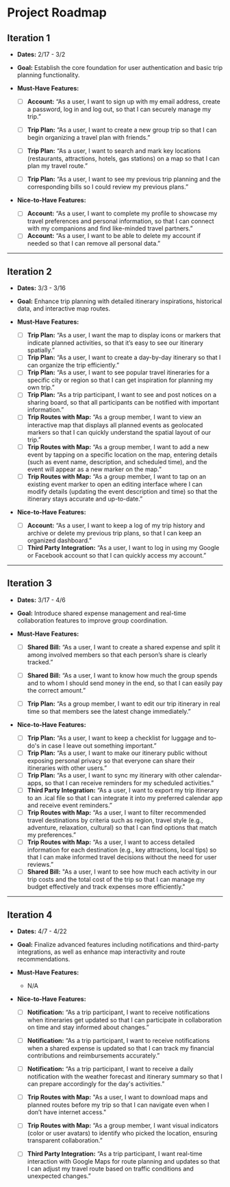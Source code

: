 # Project Roadmap

## Iteration 1

* **Dates:** 2/17 - 3/2

* **Goal:** Establish the core foundation for user authentication and basic trip planning functionality.
  
* **Must-Have Features:**
  * [ ] **Account:** “As a user, I want to sign up with my email address, create a password, log in and log out, so that I can securely manage my trip.”
  * [ ] **Trip Plan:** “As a user, I want to create a new group trip so that I can begin organizing a travel plan with friends.”
  * [ ] **Trip Plan:** “As a user, I want to search and mark key locations (restaurants, attractions, hotels, gas stations) on a map so that I can plan my travel route.”
  * [ ] **Trip Plan:** “As a user, I want to see my previous trip planning and the corresponding bills so I could review my previous plans.”

  
* **Nice-to-Have Features:**
  * [ ] **Account:** “As a user, I want to complete my profile to showcase my travel preferences and personal information, so that I can connect with my companions and find like-minded travel partners.”
  * [ ] **Account:** “As a user, I want to be able to delete my account if needed so that I can remove all personal data.”

---

## Iteration 2

* **Dates:** 3/3 - 3/16

* **Goal:** Enhance trip planning with detailed itinerary inspirations, historical data, and interactive map routes.
  
* **Must-Have Features:**
  * [ ] **Trip Plan:** “As a user, I want the map to display icons or markers that indicate planned activities, so that it’s easy to see our itinerary spatially.”
  * [ ] **Trip Plan:** “As a user, I want to create a day-by-day itinerary so that I can organize the trip efficiently.”
  * [ ] **Trip Plan:** “As a user, I want to see popular travel itineraries for a specific city or region so that I can get inspiration for planning my own trip.”
  * [ ] **Trip Plan:** “As a trip participant, I want to see and post notices on a sharing board, so that all participants can be notified with important information.”
  * [ ] **Trip Routes with Map:** “As a group member, I want to view an interactive map that displays all planned events as geolocated markers so that I can quickly understand the spatial layout of our trip.”
  * [ ] **Trip Routes with Map:** “As a group member, I want to add a new event by tapping on a specific location on the map, entering details (such as event name, description, and scheduled time), and the event will appear as a new marker on the map.”
  * [ ] **Trip Routes with Map:** “As a group member, I want to tap on an existing event marker to open an editing interface where I can modify details (updating the event description and time) so that the itinerary stays accurate and up-to-date.”
  
* **Nice-to-Have Features:**
  * [ ] **Account:** “As a user, I want to keep a log of my trip history and archive or delete my previous trip plans, so that I can keep an organized dashboard.”
  * [ ] **Third Party Integration:** “As a user, I want to log in using my Google or Facebook account so that I can quickly access my account.”

---

## Iteration 3

* **Dates:** 3/17 - 4/6

* **Goal:** Introduce shared expense management and real-time collaboration features to improve group coordination.
  
* **Must-Have Features:**
  * [ ] **Shared Bill:** “As a user, I want to create a shared expense and split it among involved members so that each person’s share is clearly tracked.”
  * [ ] **Shared Bill:** “As a user, I want to know how much the group spends and to whom I should send money in the end, so that I can easily pay the correct amount.”
  * [ ] **Trip Plan:** “As a group member, I want to edit our trip itinerary in real time so that members see the latest change immediately.”

  
* **Nice-to-Have Features:**
  * [ ] **Trip Plan:** “As a user, I want to keep a checklist for luggage and to-do's in case I leave out something important.”
  * [ ] **Trip Plan:** “As a user, I want to make our itinerary public without exposing personal privacy so that everyone can share their itineraries with other users.”
  * [ ] **Trip Plan:** “As a user, I want to sync my itinerary with other calendar-apps, so that I can receive reminders for my scheduled activities.”
  * [ ] **Third Party Integration:** “As a user, I want to export my trip itinerary to an .ical file so that I can integrate it into my preferred calendar app and receive event reminders.”
  * [ ] **Trip Routes with Map:** “As a user, I want to filter recommended travel destinations by criteria such as region, travel style (e.g., adventure, relaxation, cultural) so that I can find options that match my preferences.”
  * [ ] **Trip Routes with Map:** “As a user, I want to access detailed information for each destination (e.g., key attractions, local tips) so that I can make informed travel decisions without the need for user reviews.”
  * [ ] **Shared Bill:** "As a user, I want to see how much each activity in our trip costs and the total cost of the trip so that I can manage my budget effectively and track expenses more efficiently."
---

## Iteration 4

* **Dates:** 4/7 - 4/22

* **Goal:** Finalize advanced features including notifications and third-party integrations, as well as enhance map interactivity and route recommendations.
* **Must-Have Features:**
    * N/A
* **Nice-to-Have Features:**
  * [ ] **Notification:** “As a trip participant, I want to receive notifications when itineraries get updated so that I can participate in collaboration on time and stay informed about changes.”
  * [ ] **Notification:** “As a trip participant, I want to receive notifications when a shared expense is updated so that I can track my financial contributions and reimbursements accurately.”
  * [ ] **Notification:** “As a trip participant, I want to receive a daily notification with the weather forecast and itinerary summary so that I can prepare accordingly for the day's activities.”
  * [ ] **Trip Routes with Map:** "As a user, I want to download maps and planned routes before my trip so that I can navigate even when I don’t have internet access."
  * [ ] **Trip Routes with Map:** “As a group member, I want visual indicators (color or user avatars) to identify who picked the location, ensuring transparent collaboration.”
  * [ ] **Third Party Integration:** “As a trip participant, I want real-time interaction with Google Maps for route planning and updates so that I can adjust my travel route based on traffic conditions and unexpected changes.”


